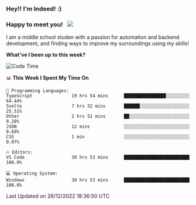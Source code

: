 ### Hey!! I'm Indeed! :) 

### Happy to meet you! &nbsp; ![](https://visitor-badge.glitch.me/badge?page_id=Indeedornot.Indeedornot)

I am a middle school studen with a passion for automation and backend development, and finding ways to improve my surroundings using my skills!

**What've I been up to this week?** 

<!--START_SECTION:waka-->
![Code Time](http://img.shields.io/badge/Code%20Time-816%20hrs%2044%20mins-blue)

📊 **This Week I Spent My Time On** 

```text
💬 Programming Languages: 
TypeScript               19 hrs 54 mins      ████████████████░░░░░░░░░   64.44% 
Svelte                   7 hrs 52 mins       ██████░░░░░░░░░░░░░░░░░░░   25.51% 
Other                    2 hrs 51 mins       ██░░░░░░░░░░░░░░░░░░░░░░░   9.28% 
JSON                     12 mins             ░░░░░░░░░░░░░░░░░░░░░░░░░   0.69% 
CSS                      1 min               ░░░░░░░░░░░░░░░░░░░░░░░░░   0.07%

🔥 Editors: 
VS Code                  30 hrs 53 mins      █████████████████████████   100.0%

💻 Operating System: 
Windows                  30 hrs 53 mins      █████████████████████████   100.0%

```


 Last Updated on 28/12/2022 18:36:50 UTC
<!--END_SECTION:waka-->
